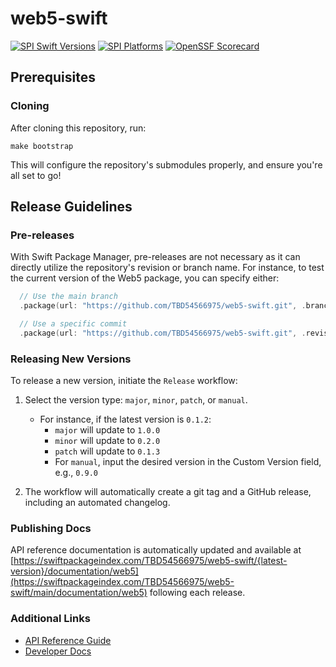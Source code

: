 # web5-swift

[![SPI Swift Versions](https://img.shields.io/endpoint?url=https%3A%2F%2Fswiftpackageindex.com%2Fapi%2Fpackages%2FTBD54566975%2Fweb5-swift%2Fbadge%3Ftype%3Dswift-versions)](https://swiftpackageindex.com/TBD54566975/web5-swift)
[![SPI Platforms](https://img.shields.io/endpoint?url=https%3A%2F%2Fswiftpackageindex.com%2Fapi%2Fpackages%2FTBD54566975%2Fweb5-swift%2Fbadge%3Ftype%3Dplatforms)](https://swiftpackageindex.com/TBD54566975/web5-swift)
[![OpenSSF Scorecard](https://api.securityscorecards.dev/projects/github.com/TBD54566975/web5-swift/badge)](https://securityscorecards.dev/viewer/?uri=github.com/TBD54566975/web5-swift)

## Prerequisites

### Cloning

After cloning this repository, run:

```
make bootstrap
```

This will configure the repository's submodules properly, and ensure you're all set to go!

## Release Guidelines

### Pre-releases

With Swift Package Manager, pre-releases are not necessary as it can directly utilize the repository's revision or branch name. For instance, to test the current version of the Web5 package, you can specify either:

```swift
  // Use the main branch
  .package(url: "https://github.com/TBD54566975/web5-swift.git", .branch("main")),

  // Use a specific commit
  .package(url: "https://github.com/TBD54566975/web5-swift.git", .revision("915f12ea53efeff3587f2d16d3aeb8c203ae7db4")),
```

### Releasing New Versions

To release a new version, initiate the `Release` workflow:

1. Select the version type: `major`, `minor`, `patch`, or `manual`.

   - For instance, if the latest version is `0.1.2`:
     - `major` will update to `1.0.0`
     - `minor` will update to `0.2.0`
     - `patch` will update to `0.1.3`
     - For `manual`, input the desired version in the Custom Version field, e.g., `0.9.0`

2. The workflow will automatically create a git tag and a GitHub release, including an automated changelog.

### Publishing Docs

API reference documentation is automatically updated and available at [https://swiftpackageindex.com/TBD54566975/web5-swift/{latest-version}/documentation/web5](https://swiftpackageindex.com/TBD54566975/web5-swift/main/documentation/web5) following each release.

### Additional Links

- [API Reference Guide](https://swiftpackageindex.com/TBD54566975/web5-swift/main/documentation/web5)
- [Developer Docs](https://developer.tbd.website/docs/)
